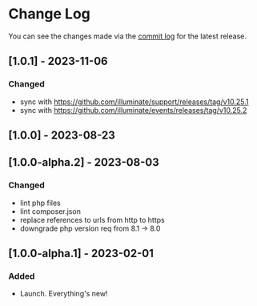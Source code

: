 # Change Log

You can see the changes made via the [commit log](https://github.com/themehybrid/hybrid-events/commits/master) for the latest release.

## [1.0.1] - 2023-11-06

### Changed

- sync with https://github.com/illuminate/support/releases/tag/v10.25.1
- sync with https://github.com/illuminate/events/releases/tag/v10.25.2

## [1.0.0] - 2023-08-23

## [1.0.0-alpha.2] - 2023-08-03

### Changed

- lint php files
- lint composer.json
- replace references to urls from http to https
- downgrade php version req from 8.1 -> 8.0

## [1.0.0-alpha.1] - 2023-02-01

### Added

- Launch.  Everything's new!
